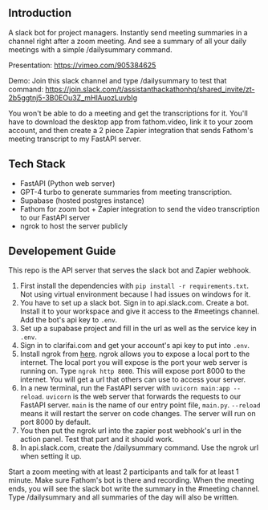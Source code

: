 ## Introduction

A slack bot for project managers. Instantly send meeting summaries in a channel right after a zoom meeting. And see a summary of all your daily meetings with a simple /dailysummary command.

Presentation: https://vimeo.com/905384625

Demo: Join this slack channel and type /dailysummary to test that command: https://join.slack.com/t/assistanthackathonhq/shared_invite/zt-2b5ggtnj5-3B0EOu3Z_mHlAuozLuvbIg

You won't be able to do a meeting and get the transcriptions for it. You'll have to download the desktop app from fathom.video, link it to your zoom account, and then create a 2 piece Zapier integration that sends Fathom's meeting transcript to my FastAPI server.

## Tech Stack
- FastAPI (Python web server)
- GPT-4 turbo to generate summaries from meeting transcription.
- Supabase (hosted postgres instance)
- Fathom for zoom bot + Zapier integration to send the video transcription to our FastAPI server
- ngrok to host the server publicly

## Developement Guide

This repo is the API server that serves the slack bot and Zapier webhook.

1. First install the dependencies with `pip install -r requirements.txt`. Not using virtual environment because I had issues on windows for it.
2. You have to set up a slack bot. Sign in to api.slack.com. Create a bot. Install it to your workspace and give it access to the #meetings channel. Add the bot's api key to `.env`.
3. Set up a supabase project and fill in the url as well as the service key in `.env`.
4. Sign in to clarifai.com and get your account's api key to put into `.env`.
5. Install ngrok from [here](https://ngrok.com/download). ngrok allows you to expose a local port to the internet. The local port you will expose is the port your web server is running on. Type `ngrok http 8000`. This will expose port 8000 to the internet. You will get a url that others can use to access your server.
6. In a new terminal, run the FastAPI server with `uvicorn main:app --reload`. `uvicorn` is the web server that forwards the requests to our FastAPI server. `main` is the name of our entry point file, `main.py`. `--reload` means it will restart the server on code changes. The server will run on port 8000 by default.
7. You then put the ngrok url into the zapier post webhook's url in the action panel. Test that part and it should work.
8. In api.slack.com, create the /dailysummary command. Use the ngrok url when setting it up.

Start a zoom meeting with at least 2 participants and talk for at least 1 minute. Make sure Fathom's bot is there and recording. When the meeting ends, you will see the slack bot write the summary in the #meeting channel. Type /dailysummary and all summaries of the day will also be written.
